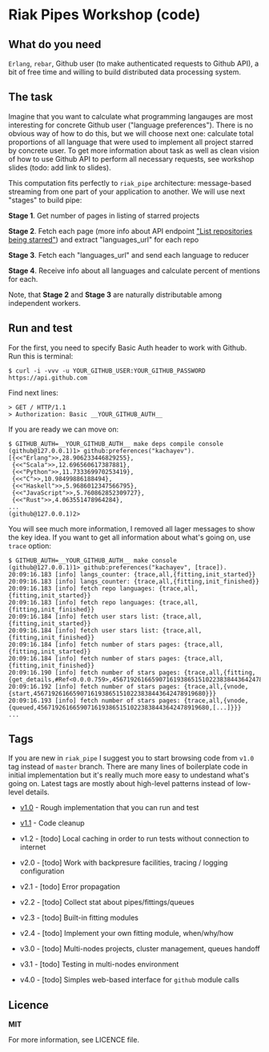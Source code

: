 Riak Pipes Workshop (code)
==========================

What do you need
----------------

`Erlang`, `rebar`, Github user (to make authenticated requests to Github API), a bit of free time and willing to build distributed data processing system.

The task
--------

Imagine that you want to calculate what programming langauges are most interesting for concrete Github user ("language preferences"). There is no obvious way of how to do this, but we will choose next one: calculate total proportions of all language that were used to implement all project starred by concrete user. To get more information about task as well as clean vision of how to use Github API to perform all necessary requests, see workshop slides (todo: add link to slides).

This computation fits perfectly to `riak_pipe` architecture: message-based streaming from one part of your application to another. We will use next "stages" to build pipe:

**Stage 1**. Get number of pages in listing of starred projects

**Stage 2**. Fetch each page (more info about API endpoint ["List repositories being starred"](http://developer.github.com/v3/activity/starring/)) and extract "languages_url" for each repo

**Stage 3**. Fetch each "languages_url" and send each language to reducer

**Stage 4**. Receive info about all languages and calculate percent of mentions for each.

Note, that **Stage 2** and **Stage 3** are naturally distributable among independent workers.

Run and test
------------

For the first, you need to specify Basic Auth header to work with Github. Run this is terminal:

```shell
$ curl -i -vvv -u YOUR_GITHUB_USER:YOUR_GITHUB_PASSWORD https://api.github.com
```

Find next lines:

```shell
> GET / HTTP/1.1
> Authorization: Basic __YOUR_GITHUB_AUTH__
```

If you are ready we can move on:

```shell
$ GITHUB_AUTH=__YOUR_GITHUB_AUTH__ make deps compile console
(github@127.0.0.1)1> github:preferences("kachayev").
[{<<"Erlang">>,28.906233446829255},
 {<<"Scala">>,12.696560617387881},
 {<<"Python">>,11.733369970253419},
 {<<"C">>,10.98499886188494},
 {<<"Haskell">>,5.9686012347566795},
 {<<"JavaScript">>,5.760862852309727},
 {<<"Rust">>,4.063551478964284},
...
(github@127.0.0.1)2>
```

You will see much more information, I removed all lager messages to show the key idea. If you want to get all information about what's going on, use `trace` option:

```shell
$ GITHUB_AUTH=__YOUR_GITHUB_AUTH__ make console
(github@127.0.0.1)1> github:preferences("kachayev", [trace]).
20:09:16.183 [info] langs_counter: {trace,all,{fitting,init_started}}
20:09:16.183 [info] langs_counter: {trace,all,{fitting,init_finished}}
20:09:16.183 [info] fetch repo languages: {trace,all,{fitting,init_started}}
20:09:16.183 [info] fetch repo languages: {trace,all,{fitting,init_finished}}
20:09:16.184 [info] fetch user stars list: {trace,all,{fitting,init_started}}
20:09:16.184 [info] fetch user stars list: {trace,all,{fitting,init_finished}}
20:09:16.184 [info] fetch number of stars pages: {trace,all,{fitting,init_started}}
20:09:16.184 [info] fetch number of stars pages: {trace,all,{fitting,init_finished}}
20:09:16.190 [info] fetch number of stars pages: {trace,all,{fitting,{get_details,#Ref<0.0.0.759>,456719261665907161938651510223838443642478919680,...}}}
20:09:16.192 [info] fetch number of stars pages: {trace,all,{vnode,{start,456719261665907161938651510223838443642478919680}}}
20:09:16.193 [info] fetch number of stars pages: {trace,all,{vnode,{queued,456719261665907161938651510223838443642478919680,[...]}}}
...
```

Tags
----

If you are new in `riak_pipe` I suggest you to start browsing code from `v1.0` tag instead of `master` branch. There are many lines of boilerplate code in initial implementation but it's really much more easy to undestand what's going on. Latest tags are mostly about high-level patterns instead of low-level details.

* [v1.0](https://github.com/kachayev/riak-pipe-workshop/tree/v1.0) - Rough implementation that you can run and test

* [v1.1](https://github.com/kachayev/riak-pipe-workshop/tree/v1.1) - Code cleanup

* v1.2 - [todo] Local caching in order to run tests without connection to internet

* v2.0 - [todo] Work with backpresure facilities, tracing / logging configuration

* v2.1 - [todo] Error propagation

* v2.2 - [todo] Collect stat about pipes/fittings/queues

* v2.3 - [todo] Built-in fitting modules

* v2.4 - [todo] Implement your own fitting module, when/why/how

* v3.0 - [todo] Multi-nodes projects, cluster management, queues handoff

* v3.1 - [todo] Testing in multi-nodes environment

* v4.0 - [todo] Simples web-based interface for `github` module calls

Licence
-------

**MIT**

For more information, see LICENCE file.